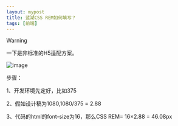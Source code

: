 ```yaml
---
layout: mypost
title: 蓝湖CSS REM如何填写？
tags: [前端]
---
```


> [!WARNING]
> 一下是非标准的H5适配方案。

![image](https://github.com/user-attachments/assets/f0b8f922-231d-4062-a307-d1b381c6ecfd)

步骤：

1、开发环境先定好，比如375

2、假如设计稿为1080,1080/375 = 2.88

3、代码的html的font-size为16，那么CSS REM= 16×2.88 = 46.08px
